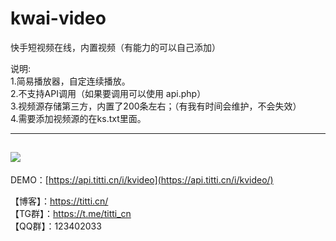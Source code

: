 # kwai-video
快手短视频在线，内置视频（有能力的可以自己添加）

说明:</br>
1.简易播放器，自定连续播放。</br>
2.不支持API调用（如果要调用可以使用 api.php）</br>
3.视频源存储第三方，内置了200条左右；（有我有时间会维护，不会失效）</br>
4.需要添加视频源的在ks.txt里面。</br>

--------------------------------------------------------------------
<img src="https://s2.loli.net/2022/05/31/oJT6qV25x8hd7Lg.jpg"/></br>
--------------------------------------------------------------------
DEMO：[https://api.titti.cn/i/kvideo](https://api.titti.cn/i/kvideo/)</br>

【博客】：https://titti.cn/</br>
【TG群】：https://t.me/titti_cn</br>
【QQ群】：123402033</br>
